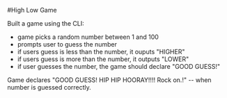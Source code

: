 #High Low Game

Built a game using the CLI: 

- game picks a random number between 1 and 100
- prompts user to guess the number
- if users guess is less than the number, it ouputs "HIGHER"
- if users guess is more than the number, it outputs "LOWER"
- if user guesses the number, the game should declare "GOOD GUESS!"

Game declares "GOOD GUESS! HIP HIP HOORAY!!!! Rock on.!" -- when number is guessed correctly. 
